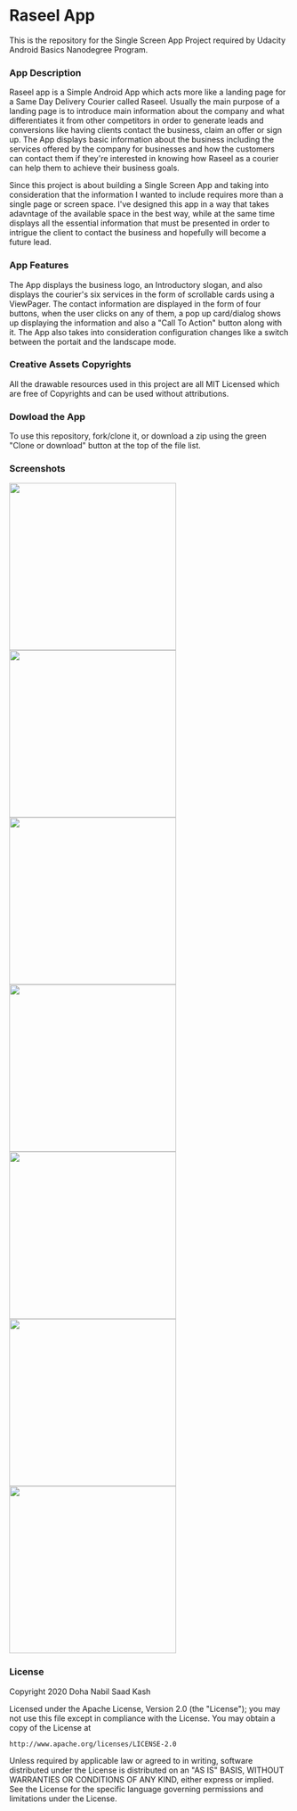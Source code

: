 # Raseel App

This is the repository for the Single Screen App Project required by Udacity Android Basics Nanodegree Program. 

### App Description
Raseel app is a Simple Android App which acts more like a landing page for a Same Day Delivery Courier called Raseel. Usually the main purpose of a landing page is to introduce main information about the company and what differentiates it from other competitors in order to generate leads and conversions like having clients contact the business, claim an offer or sign up.
The App displays basic information about the business including the services offered by the company for businesses and how the customers can contact them if they're interested in knowing how Raseel as a courier can help them to achieve their business goals.

Since this project is about building a Single Screen App and taking into consideration that the information I wanted to include requires more than a single page or screen space. I've designed this app in a way that takes adavntage of the available space in the best way, while at the same time displays all the essential information that must be presented in order to intrigue the client to contact the business and hopefully will become a future lead. 

### App Features
The App displays the business logo, an Introductory slogan, and also displays the courier's six services in the form of scrollable cards using a ViewPager. The contact information are displayed in the form of four buttons, when the user clicks on 
any of them, a pop up card/dialog shows up displaying the information and also a "Call To Action" button along with it. The App also takes into consideration configuration changes like a switch between the portait and the landscape mode.

### Creative Assets Copyrights
All the drawable resources used in this project are all MIT Licensed which are free of Copyrights and can be used without attributions.

### Dowload the App
To use this repository, fork/clone it, or download a zip using the green "Clone or download" button at the top of the file list.  

### Screenshots
<img src="https://i.imgur.com/k4ZYqy7.png" width="300">
<img src="https://i.imgur.com/f4Mt6hA.png" width="300"> <img src="https://i.imgur.com/DAZDQGX.png" width="300"> <img src="https://i.imgur.com/ComMcQE.png" width="300"> <img src="https://i.imgur.com/GtNpwrf.png" width="300"> <img src="https://i.imgur.com/esVYfRB.png" width="300"> <img src="https://i.imgur.com/3pcvrXB.png" width="300">

### License

Copyright 2020 Doha Nabil Saad Kash

Licensed under the Apache License, Version 2.0 (the "License");
you may not use this file except in compliance with the License.
You may obtain a copy of the License at

    http://www.apache.org/licenses/LICENSE-2.0

Unless required by applicable law or agreed to in writing, software
distributed under the License is distributed on an "AS IS" BASIS,
WITHOUT WARRANTIES OR CONDITIONS OF ANY KIND, either express or implied.
See the License for the specific language governing permissions and
limitations under the License.







